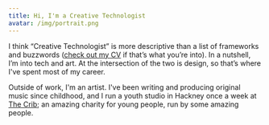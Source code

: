 ```yaml
---
title: Hi, I'm a Creative Technologist
avatar: /img/portrait.png
---
```

I think “Creative Technologist” is more descriptive than a list of frameworks and buzzwords ([check out my CV](CV.pdf) if that’s what you’re into). In a nutshell, I’m into tech and art. At the intersection of the two is design, so that’s where I've spent most of my career. 

Outside of work, I'm an artist. I've been writing and producing original music since childhood, and I run a youth studio in Hackney once a week at [The Crib](https://thecrib.org.uk/); an amazing charity for young people, run by some amazing people. 